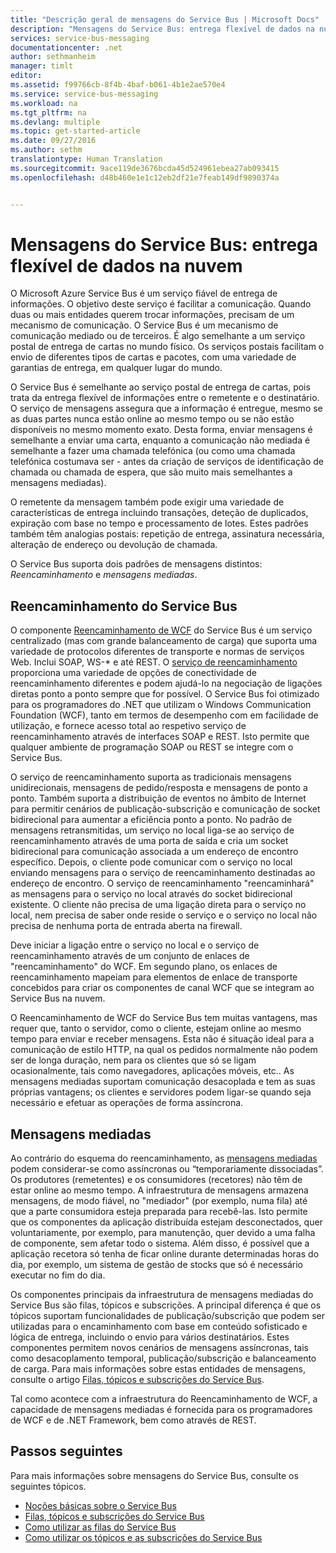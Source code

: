 ```yaml
---
title: "Descrição geral de mensagens do Service Bus | Microsoft Docs"
description: "Mensagens do Service Bus: entrega flexível de dados na nuvem"
services: service-bus-messaging
documentationcenter: .net
author: sethmanheim
manager: timlt
editor: 
ms.assetid: f99766cb-8f4b-4baf-b061-4b1e2ae570e4
ms.service: service-bus-messaging
ms.workload: na
ms.tgt_pltfrm: na
ms.devlang: multiple
ms.topic: get-started-article
ms.date: 09/27/2016
ms.author: sethm
translationtype: Human Translation
ms.sourcegitcommit: 9ace119de3676bcda45d524961ebea27ab093415
ms.openlocfilehash: d48b460e1e1c12eb2df21e7feab149df9890374a


---
```

# <a name="service-bus-messaging-flexible-data-delivery-in-the-cloud"></a>Mensagens do Service Bus: entrega flexível de dados na nuvem
O Microsoft Azure Service Bus é um serviço fiável de entrega de informações. O objetivo deste serviço é facilitar a comunicação. Quando duas ou mais entidades querem trocar informações, precisam de um mecanismo de comunicação. O Service Bus é um mecanismo de comunicação mediado ou de terceiros. É algo semelhante a um serviço postal de entrega de cartas no mundo físico. Os serviços postais facilitam o envio de diferentes tipos de cartas e pacotes, com uma variedade de garantias de entrega, em qualquer lugar do mundo.

O Service Bus é semelhante ao serviço postal de entrega de cartas, pois trata da entrega flexível de informações entre o remetente e o destinatário. O serviço de mensagens assegura que a informação é entregue, mesmo se as duas partes nunca estão online ao mesmo tempo ou se não estão disponíveis no mesmo momento exato. Desta forma, enviar mensagens é semelhante a enviar uma carta, enquanto a comunicação não mediada é semelhante a fazer uma chamada telefónica (ou como uma chamada telefónica costumava ser - antes da criação de serviços de identificação de chamada ou chamada de espera, que são muito mais semelhantes a mensagens mediadas).

O remetente da mensagem também pode exigir uma variedade de características de entrega incluindo transações, deteção de duplicados, expiração com base no tempo e processamento de lotes. Estes padrões também têm analogias postais: repetição de entrega, assinatura necessária, alteração de endereço ou devolução de chamada.

O Service Bus suporta dois padrões de mensagens distintos: *Reencaminhamento* e *mensagens mediadas*.

## <a name="service-bus-relay"></a>Reencaminhamento do Service Bus
O componente [Reencaminhamento de WCF](../service-bus-relay/service-bus-relay-overview.md) do Service Bus é um serviço centralizado (mas com grande balanceamento de carga) que suporta uma variedade de protocolos diferentes de transporte e normas de serviços Web. Inclui SOAP, WS-* e até REST. O [serviço de reencaminhamento](../service-bus-relay/service-bus-dotnet-how-to-use-relay.md) proporciona uma variedade de opções de conectividade de reencaminhamento diferentes e podem ajudá-lo na negociação de ligações diretas ponto a ponto sempre que for possível. O Service Bus foi otimizado para os programadores do .NET que utilizam o Windows Communication Foundation (WCF), tanto em termos de desempenho com em facilidade de utilização, e fornece acesso total ao respetivo serviço de reencaminhamento através de interfaces SOAP e REST. Isto permite que qualquer ambiente de programação SOAP ou REST se integre com o Service Bus.

O serviço de reencaminhamento suporta as tradicionais mensagens unidirecionais, mensagens de pedido/resposta e mensagens de ponto a ponto. Também suporta a distribuição de eventos no âmbito de Internet para permitir cenários de publicação-subscrição e comunicação de socket bidirecional para aumentar a eficiência ponto a ponto. No padrão de mensagens retransmitidas, um serviço no local liga-se ao serviço de reencaminhamento através de uma porta de saída e cria um socket bidirecional para comunicação associada a um endereço de encontro específico. Depois, o cliente pode comunicar com o serviço no local enviando mensagens para o serviço de reencaminhamento destinadas ao endereço de encontro. O serviço de reencaminhamento "reencaminhará" as mensagens para o serviço no local através do socket bidirecional existente. O cliente não precisa de uma ligação direta para o serviço no local, nem precisa de saber onde reside o serviço e o serviço no local não precisa de nenhuma porta de entrada aberta na firewall.

Deve iniciar a ligação entre o serviço no local e o serviço de reencaminhamento através de um conjunto de enlaces de "reencaminhamento" do WCF. Em segundo plano, os enlaces de reencaminhamento mapeiam para elementos de enlace de transporte concebidos para criar os componentes de canal WCF que se integram ao Service Bus na nuvem.

O Reencaminhamento de WCF do Service Bus tem muitas vantagens, mas requer que, tanto o servidor, como o cliente, estejam online ao mesmo tempo para enviar e receber mensagens. Esta não é situação ideal para a comunicação de estilo HTTP, na qual os pedidos normalmente não podem ser de longa duração, nem para os clientes que só se ligam ocasionalmente, tais como navegadores, aplicações móveis, etc.. As mensagens mediadas suportam comunicação desacoplada e tem as suas próprias vantagens; os clientes e servidores podem ligar-se quando seja necessário e efetuar as operações de forma assíncrona.

## <a name="brokered-messaging"></a>Mensagens mediadas
Ao contrário do esquema do reencaminhamento, as [mensagens mediadas ](service-bus-queues-topics-subscriptions.md) podem considerar-se como assíncronas ou “temporariamente dissociadas”. Os produtores (remetentes) e os consumidores (recetores) não têm de estar online ao mesmo tempo. A infraestrutura de mensagens armazena mensagens, de modo fiável, no "mediador" (por exemplo, numa fila) até que a parte consumidora esteja preparada para recebê-las. Isto permite que os componentes da aplicação distribuída estejam desconectados, quer voluntariamente, por exemplo, para manutenção, quer devido a uma falha de componente, sem afetar todo o sistema. Além disso, é possível que a aplicação recetora só tenha de ficar online durante determinadas horas do dia, por exemplo, um sistema de gestão de stocks que só é necessário executar no fim do dia.

Os componentes principais da infraestrutura de mensagens mediadas do Service Bus são filas, tópicos e subscrições.  A principal diferença é que os tópicos suportam funcionalidades de publicação/subscrição que podem ser utilizadas para o encaminhamento com base em conteúdo sofisticado e lógica de entrega, incluindo o envio para vários destinatários. Estes componentes permitem novos cenários de mensagens assíncronas, tais como desacoplamento temporal, publicação/subscrição e balanceamento de carga. Para mais informações sobre estas entidades de mensagens, consulte o artigo [Filas, tópicos e subscrições do Service Bus](service-bus-queues-topics-subscriptions.md).

Tal como acontece com a infraestrutura do Reencaminhamento de WCF, a capacidade de mensagens mediadas é fornecida para os programadores de WCF e de .NET Framework, bem como através de REST.

## <a name="next-steps"></a>Passos seguintes
Para mais informações sobre mensagens do Service Bus, consulte os seguintes tópicos.

* [Noções básicas sobre o Service Bus](service-bus-fundamentals-hybrid-solutions.md)
* [Filas, tópicos e subscrições do Service Bus](service-bus-queues-topics-subscriptions.md)
* [Como utilizar as filas do Service Bus](service-bus-dotnet-get-started-with-queues.md)
* [Como utilizar os tópicos e as subscrições do Service Bus](service-bus-dotnet-how-to-use-topics-subscriptions.md)




<!--HONumber=Nov16_HO3-->



